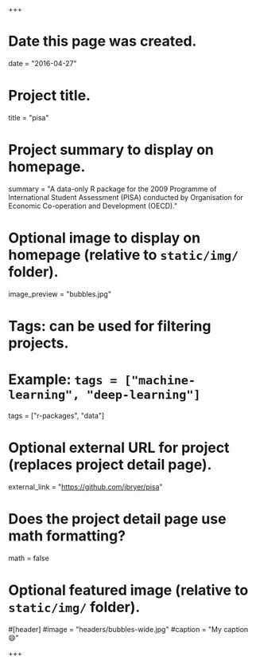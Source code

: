+++
# Date this page was created.
date = "2016-04-27"

# Project title.
title = "pisa"

# Project summary to display on homepage.
summary = "A data-only R package for the 2009 Programme of International Student Assessment (PISA) conducted by Organisation for Economic Co-operation and Development (OECD)."

# Optional image to display on homepage (relative to `static/img/` folder).
image_preview = "bubbles.jpg"

# Tags: can be used for filtering projects.
# Example: `tags = ["machine-learning", "deep-learning"]`
tags = ["r-packages", "data"]

# Optional external URL for project (replaces project detail page).
external_link = "https://github.com/jbryer/pisa"

# Does the project detail page use math formatting?
math = false

# Optional featured image (relative to `static/img/` folder).
#[header]
#image = "headers/bubbles-wide.jpg"
#caption = "My caption :smile:"

+++
